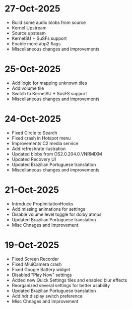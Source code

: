 # 27-Oct-2025
- Build some audio blobs from source
- Kernel Upstream
- Source upsteam
- KernelSU + SuSFs support
- Enable more abp2 flags
- Miscellaneous changes and improvements

# 25-Oct-2025
- Add logic for mapping unknown tiles
- Add volume tile
- Switch to KernelSU + SusFS support
- Miscellaneous changes and improvements

# 24-Oct-2025
- Fixed Circle to Search
- Fixed crash in Hotspot menu
- Improvements C2 media service
- Add refreshrate ilustration
- Updated blobs from OS2.0.204.0.VNRMIXM
- Updated Recovery UI
- Updated Brazilian Portuguese translation
- Miscellaneous changes and improvements

# 21-Oct-2025
- Introduce PropImitationHooks
- Add missing animations for settings
- Disable volume level toggle for dolby atmos
- Updated Brazilian Portuguese translation
- Misc Chnages and Improvement

# 19-Oct-2025
- Fixed Screen Recorder
- Fixed MiuiCamera crash
- Fixed Google Battery widget
- Disabled "Play Now" settings
- Added new Quick Settings tiles and enabled blur effects
- Reorganized several settings for better usability
- Updated Brazilian Portuguese translation
- Add hdr display switch preference
- Misc Chnages and Improvement
